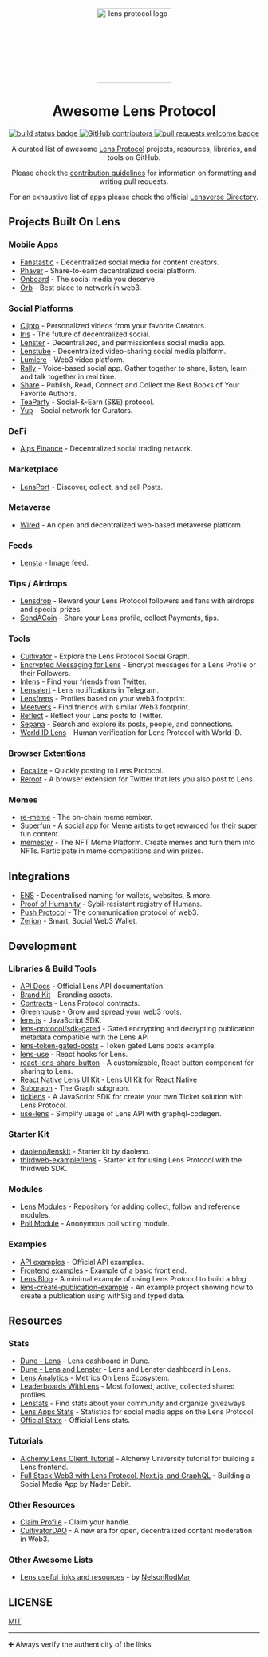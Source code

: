 <div align="center">
  <img alt="lens protocol logo" src="https://user-images.githubusercontent.com/12957692/193897314-e6d265e2-6951-4799-ad29-5bd881e04fc5.svg" width="150" >
  <h1 align="center">Awesome Lens Protocol</h1>
  <p align="center">
    <a href="#buildstatus">
      <img alt="build status badge" src="https://github.com/0xJuancito/awesome-lens-protocol/workflows/Build/badge.svg">
    </a>
    <a href="https://github.com/0xJuancito/awesome-lens-protocol/graphs/contributors">
      <img alt="GitHub contributors" src="https://img.shields.io/github/contributors/0xJuancito/awesome-lens-protocol">
    </a>    
    <a href="http://makeapullrequest.com">
      <img alt="pull requests welcome badge" src="https://img.shields.io/badge/PRs-welcome-brightgreen.svg?style=flat">
    </a>
  </p>

  <p align="center">A curated list of awesome <a href="https://lens.xyz/">Lens Protocol</a> projects, resources, libraries, and tools on GitHub.</p>
  <p align="center">Please check the <a href="CONTRIBUTING.md">contribution guidelines</a> for information on formatting and writing pull requests.</p>
    <p align="center">For an exhaustive list of apps please check the official <a href="https://www.lens.xyz/apps">Lensverse Directory</a>.</p>


</div>

## Projects Built On Lens

### Mobile Apps

- [Fanstastic](https://fanstastic.app/) - Decentralized social media for content creators.
- [Phaver](https://phaver.com/) - Share-to-earn decentralized social platform.
- [Onboard](https://twitter.com/Onboard_HQ) - The social media you deserve
- [Orb](https://orb.ac/) - Best place to network in web3.

### Social Platforms

- [Clipto](https://github.com/Clipto-Platform/clipto-frontend) - Personalized videos from your favorite Creators.
- [Iris](https://github.com/irisxyz/iris) - The future of decentralized social.
- [Lenster](https://github.com/lensterxyz/lenster) - Decentralized, and permissionless social media app.
- [Lenstube](https://github.com/lenstube-xyz/lenstube) - Decentralized video-sharing social media platform.
- [Lumiere](https://github.com/m1guelpf/lumiere) - Web3 video platform.
- [Rally](https://github.com/rallydotfm/rally) - Voice-based social app. Gather together to share, listen, learn and talk together in real time.
- [Share](https://theshr.xyz/) - Publish, Read, Connect and Collect the Best Books of Your Favorite Authors.
- [TeaParty](https://app.teaparty.life/) - Social-&-Earn (S&E) protocol.
- [Yup](https://app.yup.io/feed/lens) - Social network for Curators.

### DeFi

- [Alps Finance](https://alps.finance/) - Decentralized social trading network.

### Marketplace

- [LensPort](https://lensport.io/) - Discover, collect, and sell Posts.

### Metaverse

- [Wired](https://github.com/wired-labs/wired) - An open and decentralized web-based metaverse platform.

### Feeds

- [Lensta](https://www.lensta.xyz/) - Image feed.

### Tips / Airdrops

- [Lensdrop](https://github.com/jelilat/lensdrop) - Reward your Lens Protocol followers and fans with airdrops and special prizes.
- [SendACoin](https://github.com/SendACoin/sendacoin.to) - Share your Lens profile, collect Payments, tips.

### Tools

- [Cultivator](https://github.com/maui-r/cultivator) - Explore the Lens Protocol Social Graph.
- [Encrypted Messaging for Lens](https://github.com/GrgW/lens-encrypted-messaging-redacted) - Encrypt messages for a Lens Profile or their Followers.
- [Inlens](https://github.com/0xJuancito/inlens) - Find your friends from Twitter.
- [Lensalert](https://lensalert.me) - Lens notifications in Telegram.
- [Lensfrens](https://www.lensfrens.xyz/) - Profiles based on your web3 footprint.
- [Meetvers](https://app.meetvers.io/) - Find friends with similar Web3 footprint.
- [Reflect](https://reflect.withlens.app/) - Reflect your Lens posts to Twitter.
- [Sepana](https://github.com/sepana-io/lens-search-frontend) - Search and explore its posts, people, and connections.
- [World ID Lens](https://github.com/worldcoin/world-id-lens) - Human verification for Lens Protocol with World ID.

### Browser Extentions

- [Focalize](https://github.com/FocalizeApp/focalize-extension) - Quickly posting to Lens Protocol.
- [Reroot](https://github.com/stuntzii/Reroot) - A browser extension for Twitter that lets you also post to Lens.

### Memes

- [re-meme](https://github.com/WeAreNewt/re-meme) - The on-chain meme remixer.
- [Superfun](https://lens.superfun.social/) - A social app for Meme artists to get rewarded for their super fun content.
- [memester](https://memester.xyz/) - The NFT Meme Platform. Create memes and turn them into NFTs. Participate in meme competitions and win prizes.

## Integrations

- [ENS](https://lenster.xyz/posts/0x01-0x4e) - Decentralised naming for wallets, websites, & more.
- [Proof of Humanity](https://docs.lens.xyz/docs/on-chain-identity#proofofhumanity) - Sybil-resistant registry of Humans.
- [Push Protocol](https://twitter.com/pushprotocol/status/1576959192761438209) - The communication protocol of web3.
- [Zerion](https://zerion.io/blog/zerion-integrates-lens-protocols-web3-social-graph/) - Smart, Social Web3 Wallet.

## Development

### Libraries & Build Tools

- [API Docs](https://docs.lens.xyz/) - Official Lens API documentation.
- [Brand Kit](https://github.com/lens-protocol/brand-kit) - Branding assets.
- [Contracts](https://github.com/lens-protocol/core/tree/main/contracts) - Lens Protocol contracts.
- [Greenhouse](https://github.com/dsimmons/greenhouse) - Grow and spread your web3 roots.
- [lens.js](https://github.com/suhailkakar/lens.js) - JavaScript SDK.
- [lens-protocol/sdk-gated](https://www.npmjs.com/package/@lens-protocol/sdk-gated) - Gated encrypting and decrypting publication metadata compatible with the Lens API
- [lens-token-gated-posts](https://github.com/jaencarrodine/lens-token-gated-posts) - Token gated Lens posts example.
- [lens-use](https://github.com/memester-xyz/lens-use) - React hooks for Lens.
- [react-lens-share-button](https://www.npmjs.com/package/@infinity-keys/react-lens-share-button) - A customizable, React button component for sharing to Lens.
- [React Native Lens UI Kit](https://github.com/lens-protocol/react-native-lens-ui-kit) - Lens UI Kit for React Native
- [Subgraph](https://github.com/protofire/lens-protocol-subgraph) - The Graph subgraph.
- [ticklens](https://github.com/ArturVargas/ticklens.js) - A JavaScript SDK for create your own Ticket solution with Lens Protocol.
- [use-lens](https://github.com/use-lens/use-lens) - Simplify usage of Lens API with graphql-codegen.

### Starter Kit
- [daoleno/lenskit](https://github.com/daoleno/lenskit) - Starter kit by daoleno.
- [thirdweb-example/lens](https://github.com/thirdweb-example/lens) - Starter kit for using Lens Protocol with the thirdweb SDK.

### Modules
- [Lens Modules](https://github.com/lens-protocol/modules) - Repository for adding collect, follow and reference modules.
- [Poll Module](https://github.com/allemanfredi/lens-protocol-poll-module) - Anonymous poll voting module.

### Examples

- [API examples](https://github.com/lens-protocol/api-examples) - Official API examples.
- [Frontend examples](https://github.com/dabit3/lens-protocol-frontend) - Example of a basic front end.
- [Lens Blog](https://github.com/PatrickAlphaC/lens-blog) - A minimal example of using Lens Protocol to build a blog
- [lens-create-publication-example](https://github.com/dabit3/lens-create-publication-example) - An example project showing how to create a publication using withSig and typed data.

## Resources

### Stats
- [Dune - Lens](https://dune.com/niftytable/Lens) - Lens dashboard in Dune.
- [Dune - Lens and Lenster](https://dune.com/gm365/lens) - Lens and Lenster dashboard in Lens.
- [Lens Analytics](https://github.com/chiragbadhe/lensanalytics) - Metrics On Lens Ecosystem.
- [Leaderboards WithLens](https://github.com/m1guelpf/lens-leaderboard) - Most followed, active, collected shared profiles.
- [Lenstats](https://github.com/0xadewale/lens-stats) - Find stats about your community and organize giveaways.
- [Lens Apps Stats](https://lens.decentree.com/) - Statistics for social media apps on the Lens Protocol.
- [Official Stats](https://stats.lens.xyz/) - Official Lens stats.

### Tutorials
- [Alchemy Lens Client Tutorial](https://docs.alchemy.com/docs/how-to-create-a-decentralized-twitter-with-lens-protocol) - Alchemy University tutorial for building a Lens frontend.
- [Full Stack Web3 with Lens Protocol, Next.js, and GraphQL](https://www.youtube.com/watch?v=LcxOdWWL8xs) - Building a Social Media App by Nader Dabit.

### Other Resources

- [Claim Profile](https://claim.lens.xyz/) - Claim your handle.
- [CultivatorDAO](https://mirror.xyz/lensprotocol.eth/pIzwjs9uhH8eSS1Bx0K1r-3iHEgLlBt6ruPXcEJe0S0) - A new era for open, decentralized content moderation in Web3.

### Other Awesome Lists

- [Lens useful links and resources](https://nelsonrodmar.notion.site/Lens-useful-link-and-resource-2d5f42687fa843e08c8ef54761dee044) - by [NelsonRodMar](https://lenster.xyz/u/nelsonrodmar.lens)

## LICENSE

[MIT](LICENSE)

---

➕ Always verify the authenticity of the links
